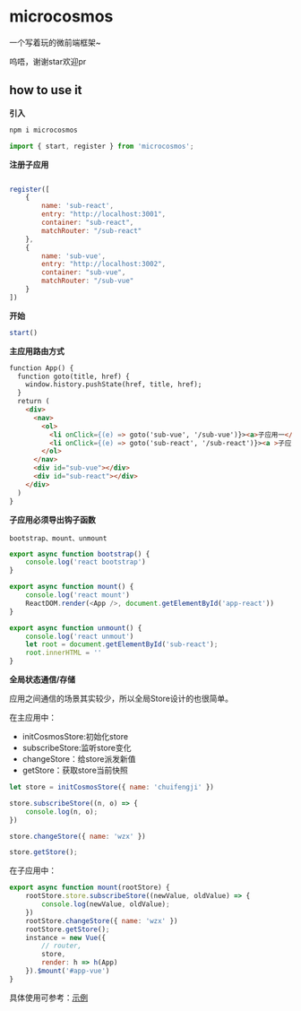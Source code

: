 # microcosmos

一个写着玩的微前端框架~

呜唔，谢谢star欢迎pr

## how to use it



**引入**

```js
npm i microcosmos

import { start, register } from 'microcosmos';
```

**注册子应用**

```js

register([
    {
        name: 'sub-react',
        entry: "http://localhost:3001",
        container: "sub-react",
        matchRouter: "/sub-react"
    },
    {
        name: 'sub-vue',
        entry: "http://localhost:3002",
        container: "sub-vue",
        matchRouter: "/sub-vue"
    }
])
```

**开始**

```js
start()
```

**主应用路由方式**

```html
function App() {
  function goto(title, href) {
    window.history.pushState(href, title, href);
  }
  return (
    <div>
      <nav>
        <ol>
          <li onClick={(e) => goto('sub-vue', '/sub-vue')}><a>子应用一</a></li>
          <li onClick={(e) => goto('sub-react', '/sub-react')}><a >子应用二</a></li>
        </ol>
      </nav>
      <div id="sub-vue"></div>
      <div id="sub-react"></div>
    </div>
  )
}
```

**子应用必须导出钩子函数**

`bootstrap、mount、unmount`

```js
export async function bootstrap() {
    console.log('react bootstrap')
}

export async function mount() {
    console.log('react mount')
    ReactDOM.render(<App />, document.getElementById('app-react'))
}

export async function unmount() {
    console.log('react unmout')
    let root = document.getElementById('sub-react');
    root.innerHTML = ''
}
```

**全局状态通信/存储**

应用之间通信的场景其实较少，所以全局Store设计的也很简单。

在主应用中：

- initCosmosStore:初始化store
- subscribeStore:监听store变化
- changeStore：给store派发新值
- getStore：获取store当前快照

```js
let store = initCosmosStore({ name: 'chuifengji' })

store.subscribeStore((n, o) => {
    console.log(n, o);
})

store.changeStore({ name: 'wzx' })

store.getStore();

```

在子应用中：

```js
export async function mount(rootStore) {
    rootStore.store.subscribeStore((newValue, oldValue) => {
        console.log(newValue, oldValue);
    })
    rootStore.changeStore({ name: 'wzx' })
    rootStore.getStore();
    instance = new Vue({
        // router,
        store,
        render: h => h(App)
    }).$mount('#app-vue')
}
```

具体使用可参考：[示例](https://github.com/chuifengji/microcosmos/tree/master/example)
